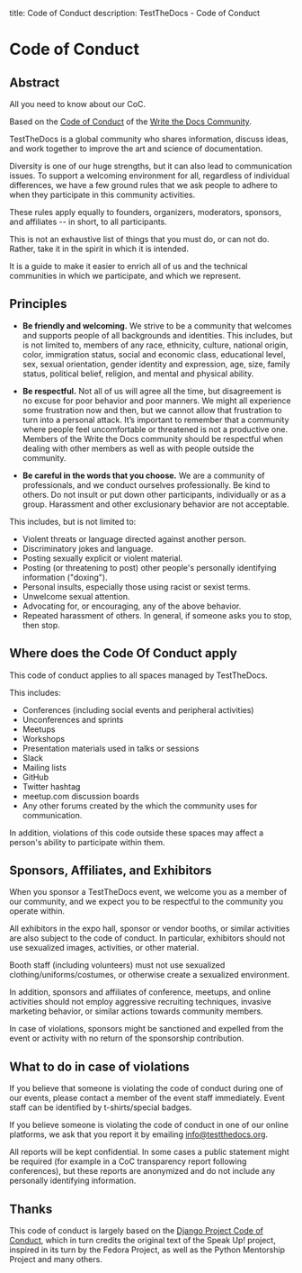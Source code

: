 title: Code of Conduct
description: TestTheDocs - Code of Conduct

# Code of Conduct

## Abstract

All you need to know about our CoC.

Based on the [Code of Conduct](https://www.writethedocs.org/code-of-conduct)
of the [Write the Docs Community](https://www.writethedocs.org/).

TestTheDocs is a global community who shares information, discuss ideas, and work together to improve the art and science of documentation.

Diversity is one of our huge strengths, but it can also lead to communication issues.
To support a welcoming environment for all, regardless of individual differences,
we have a few ground rules that we ask people to adhere to when they participate in this community activities.

These rules apply equally to founders, organizers, moderators, sponsors, and affiliates -- in short, to all participants.

This is not an exhaustive list of things that you must do, or can not do.
Rather, take it in the spirit in which it is intended.

It is a guide to make it easier to enrich all of us and the technical communities in which we participate, and which we represent.

## Principles

- **Be friendly and welcoming.** We strive to be a community that welcomes and supports people of all backgrounds and identities.
  This includes, but is not limited to, members of any race, ethnicity, culture,
  national origin, color, immigration status, social and economic class, educational level,
  sex, sexual orientation, gender identity and expression, age, size, family status, political belief, religion, and mental and physical ability.

- **Be respectful.** Not all of us will agree all the time, but disagreement is no excuse for poor behavior and poor manners.
  We might all experience some frustration now and then, but we cannot allow that frustration to turn into a personal attack.
  It’s important to remember that a community where people feel uncomfortable or threatened is not a productive one.
  Members of the Write the Docs community should be respectful when dealing with other members as well as with people outside the community.

- **Be careful in the words that you choose.** We are a community of professionals, and we conduct ourselves professionally.
  Be kind to others. Do not insult or put down other participants, individually or as a group.
  Harassment and other exclusionary behavior are not acceptable.

This includes, but is not limited to:

- Violent threats or language directed against another person.
- Discriminatory jokes and language.
- Posting sexually explicit or violent material.
- Posting (or threatening to post) other people's personally identifying information ("doxing").
- Personal insults, especially those using racist or sexist terms.
- Unwelcome sexual attention.
- Advocating for, or encouraging, any of the above behavior.
- Repeated harassment of others.
  In general, if someone asks you to stop, then stop.

## Where does the Code Of Conduct apply

This code of conduct applies to all spaces managed by TestTheDocs.

This includes:

- Conferences (including social events and peripheral activities)
- Unconferences and sprints
- Meetups
- Workshops
- Presentation materials used in talks or sessions
- Slack
- Mailing lists
- GitHub
- Twitter hashtag
- meetup.com discussion boards
- Any other forums created by the which the community uses for communication.

In addition, violations of this code outside these spaces may affect a person's ability to participate within them.

## Sponsors, Affiliates, and Exhibitors

When you sponsor a TestTheDocs event, we welcome you as a member of our community, and we expect you to be respectful to the community you operate within.

All exhibitors in the expo hall, sponsor or vendor booths, or similar activities are also subject to the code of conduct.
In particular, exhibitors should not use sexualized images, activities, or other material.

Booth staff (including volunteers) must not use sexualized clothing/uniforms/costumes,
or otherwise create a sexualized environment.

In addition, sponsors and affiliates of conference, meetups, and online activities should not employ aggressive recruiting techniques, invasive marketing behavior,
or similar actions towards community members.

In case of violations, sponsors might be sanctioned and expelled from the event or activity with no return of the sponsorship contribution.

## What to do in case of violations

If you believe that someone is violating the code of conduct during one of our events, please contact a member of the event staff immediately.
Event staff can be identified by t-shirts/special badges.

If you believe someone is violating the code of conduct in one of our online platforms, we ask that you report it by emailing info@testthedocs.org.

All reports will be kept confidential.
In some cases a public statement might be required (for example in a CoC transparency report following conferences),
but these reports are anonymized and do not include any personally identifying information.

## Thanks

This code of conduct is largely based on the [Django Project Code of Conduct](https://www.djangoproject.com/conduct),
which in turn credits the original text of the Speak Up! project, inspired in its turn by the Fedora Project, as well as the Python Mentorship Project and many others.
